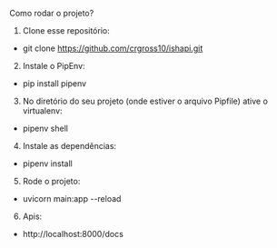 Como rodar o projeto? <br>

1. Clone esse repositório: <br>
  - git clone https://github.com/crgross10/ishapi.git <br>

2. Instale o PipEnv: <br>
  - pip install pipenv <br>

3. No diretório do seu projeto (onde estiver o arquivo Pipfile) ative o virtualenv: <br>
  - pipenv shell <br>

4. Instale as dependências: <br>
  - pipenv install <br>

5. Rode o projeto: <br>
  - uvicorn main:app --reload

6. Apis: <br>
  - http://localhost:8000/docs
